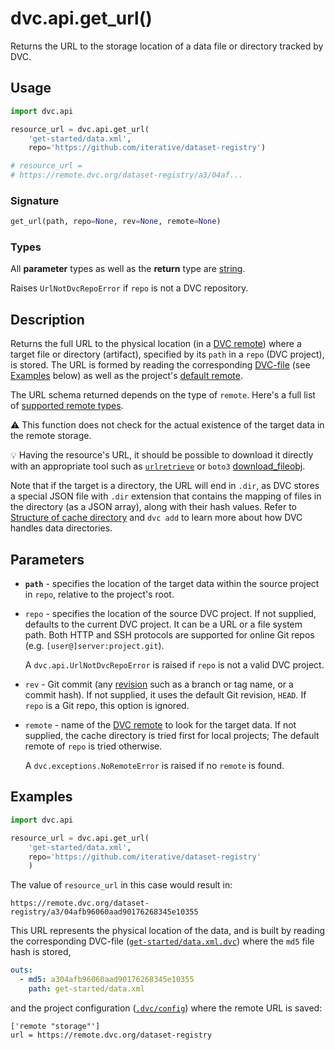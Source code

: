 # dvc.api.get_url()

Returns the URL to the storage location of a data file or directory tracked by
DVC.

## Usage

```py
import dvc.api

resource_url = dvc.api.get_url(
    'get-started/data.xml',
    repo='https://github.com/iterative/dataset-registry')

# resource_url =
# https://remote.dvc.org/dataset-registry/a3/04af...
```

### Signature

```py
get_url(path, repo=None, rev=None, remote=None)
```

### Types

All **parameter** types as well as the **return** type are
[string](https://docs.python.org/3/library/stdtypes.html#text-sequence-type-str).

Raises `UrlNotDvcRepoError` if `repo` is not a <abbr>DVC repository</abbr>.

## Description

Returns the full URL to the physical location (in a
[DVC remote](/doc/command-reference/remote)) where a target file or directory
(<abbr>artifact</abbr>), specified by its `path` in a `repo` (<abbr>DVC
project</abbr>), is stored. The URL is formed by reading the corresponding
[DVC-file](/doc/user-guide/dvc-file-format) (see [Examples](#examples) below) as
well as the project's
[default remote](https://dvc.org/doc/command-reference/remote/default).

The URL schema returned depends on the type of `remote`. Here's a full list of
[supported remote types](https://dvc.org/doc/command-reference/remote/add#supported-storage-types).

⚠️ This function does not check for the actual existence of the target data in
the remote storage.

💡 Having the resource's URL, it should be possible to download it directly with
an appropriate tool such as
[`urlretrieve`](https://docs.python.org/3/library/urllib.request.html#urllib.request.urlretrieve)
or `boto3`
[download_fileobj](https://boto3.amazonaws.com/v1/documentation/api/latest/reference/services/s3.html#S3.Object.download_fileobj).

Note that if the target is a directory, the URL will end in `.dir`, as DVC
stores a special JSON file with `.dir` extension that contains the mapping of
files in the directory (as a JSON array), along with their hash values. Refer to
[Structure of cache directory](/doc/user-guide/dvc-files-and-directories#structure-of-cache-directory)
and `dvc add` to learn more about how DVC handles data directories.

## Parameters

- **`path`** - specifies the location of the target data within the source
  project in `repo`, relative to the project's root.

- `repo` - specifies the location of the source DVC project. If not supplied,
  defaults to the current DVC project. It can be a URL or a file system path.
  Both HTTP and SSH protocols are supported for online Git repos (e.g.
  `[user@]server:project.git`).

  A `dvc.api.UrlNotDvcRepoError` is raised if `repo` is not a valid DVC project.

- `rev` - Git commit (any [revision](https://git-scm.com/docs/revisions) such as
  a branch or tag name, or a commit hash). If not supplied, it uses the default
  Git revision, `HEAD`. If `repo` is a Git repo, this option is ignored.

- `remote` - name of the [DVC remote](/doc/command-reference/remote) to look for
  the target data. If not supplied, the cache directory is tried first for local
  projects; The default remote of `repo` is tried otherwise.

  A `dvc.exceptions.NoRemoteError` is raised if no `remote` is found.

## Examples

```py
import dvc.api

resource_url = dvc.api.get_url(
    'get-started/data.xml',
    repo='https://github.com/iterative/dataset-registry'
    )
```

The value of `resource_url` in this case would result in:

`https://remote.dvc.org/dataset-registry/a3/04afb96060aad90176268345e10355`

This URL represents the physical location of the data, and is built by reading
the corresponding DVC-file
([`get-started/data.xml.dvc`](https://github.com/iterative/dataset-registry/blob/master/get-started/data.xml.dvc))
where the `md5` file hash is stored,

```yaml
outs:
  - md5: a304afb96060aad90176268345e10355
    path: get-started/data.xml
```

and the project configuration
([`.dvc/config`](https://github.com/iterative/dataset-registry/blob/master/.dvc/config))
where the remote URL is saved:

```dvc
['remote "storage"']
url = https://remote.dvc.org/dataset-registry
```
